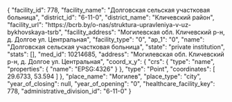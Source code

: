 {
    "facility_id": 778,
    "facility_name": "Долговская сельская участковая больница",
    "district_id": "6-11-0",
    "district_name": "Кличевский район",
    "facility_url": "https:\/\/bcrb.by\/o-nas\/struktura-upravleniya-v-uz-bykhovskaya-tsrb",
    "facility_address": "Могилевская обл. Кличевский р-н, д. Долгое ул. Центральная",
    "facility_type": "0",
    "ap_1": "0",
    "name": "Долговская сельская участковая больница",
    "state": "private institution",
    "stats": [],
    "med_id": 10214685,
    "address": "Могилевская обл. Кличевский р-н, д. Долгое ул. Центральная",
    "coord_x_y": {
        "crs": {
            "type": "name",
            "properties": {
                "name": "EPSG:4326"
            }
        },
        "type": "Point",
        "coordinates": [
            29.6733,
            53.594
        ]
    },
    "place_name": "Могилев",
    "place_type": "city",
    "year_of_closing": null,
    "year_of_opening": "0",
    "healthcare_facility_key": 778,
    "administrative_division_id": "6-11-0"
}